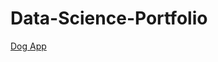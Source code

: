 # Data-Science-Portfolio

[Dog App](https://github.com/orrdv/Data-Science-Portfolio/blob/master/dog_app.ipynb)
